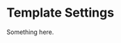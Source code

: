 [title]: # (Template Settings)
[tags]: # (XXX)
[priority]: # (5099)
# Template Settings
Something here.
